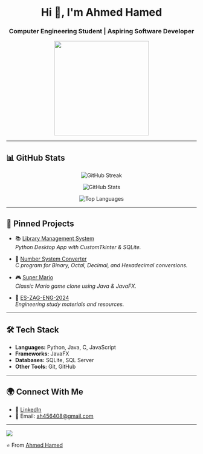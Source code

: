 <h1 align="center">Hi 👋, I'm Ahmed Hamed</h1>
<h3 align="center">Computer Engineering Student | Aspiring Software Developer</h3>
<p align="center">
  <img src="https://media.giphy.com/media/M9gbBd9nbDrOTu1Mqx/giphy.gif" width="250"/>
</p>

---

## 📊 GitHub Stats

<p align="center">
  <img src="https://github-readme-streak-stats.herokuapp.com?user=AhmedHamed408&theme=highcontrast&hide_border=true&border_radius=10" alt="GitHub Streak" />
</p>

<p align="center">
  <img src="https://github-readme-stats.vercel.app/api?username=AhmedHamed408&show_icons=true&theme=highcontrast&hide_border=true&border_radius=10" alt="GitHub Stats" />
</p>

<p align="center">
  <img src="https://github-readme-stats.vercel.app/api/top-langs/?username=AhmedHamed408&layout=compact&theme=highcontrast&hide_border=true&border_radius=10" alt="Top Languages" />
</p>

---

## 📌 Pinned Projects

- 📚 [Library Management System](https://github.com/AhmedHamed408/Library-Management-System)  
  *Python Desktop App with CustomTkinter & SQLite.*

- 🔢 [Number System Converter](https://github.com/AhmedHamed408/Number-System-Converter)  
  *C program for Binary, Octal, Decimal, and Hexadecimal conversions.*

- 🎮 [Super Mario](https://github.com/AhmedHamed408/Super-Mario)  
  *Classic Mario game clone using Java & JavaFX.*

- 📂 [ES-ZAG-ENG-2024](https://github.com/AhmedHamed408/ES-ZAG-ENG-2024)  
  *Engineering study materials and resources.*

---

## 🛠️ Tech Stack
- **Languages:** Python, Java, C, JavaScript  
- **Frameworks:** JavaFX  
- **Databases:** SQLite, SQL Server  
- **Other Tools:** Git, GitHub  

---

## 🌍 Connect With Me
- 💼 [LinkedIn](https://www.linkedin.com/in/madyhamed)  
- 📧 Email: ah456408@gmail.com  

---
<p align="left"> <img src="https://komarev.com/ghpvc/?username=AhmedHamed408&label=PROFILE+VIEWS&style=for-the-badge&color=green" /> </p>

⭐️ From [Ahmed Hamed](https://github.com/AhmedHamed408)
